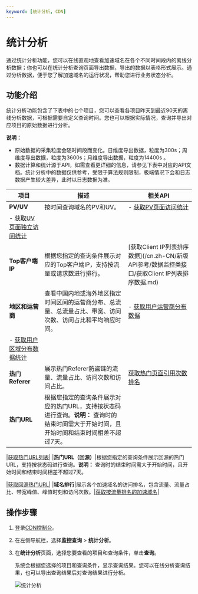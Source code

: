```yaml
---
keyword: [统计分析, CDN]
---
```


# 统计分析

通过统计分析功能，您可以在线直观地查看加速域名在各个不同时间段内的离线分析数据；你也可以在统计分析查询页面导出数据，导出的数据以表格形式展示。通过分析数据，便于您了解加速域名的运行状况，帮助您进行业务状态分析。

## 功能介绍

统计分析功能包含了下表中的七个项目，您可以查看各项目昨天到最近90天的离线分析数据，可根据需要自定义查询时间。您也可以根据实际情况，查询并导出对应项目的原始数据进行分析。

**说明：**

-   原始数据的采集粒度会随时间段而变化。日维度导出数据，粒度为300s；周维度导出数据，粒度为3600s；月维度导出数据，粒度为14400s 。
-   数据计算和统计源于API，如需查看更详细的信息，请参见下表中对应的API文档。统计分析中的数据仅供参考，受限于算法规则限制，极端情况下会和日志数据产生较大差异，此时以日志数据为准。

|项目|描述|相关API|
|--|--|-----|
|**PV/UV**|按时间查询域名的PV和UV。|-   [获取PV页面访问统计](/cn.zh-CN/新版API参考/数据监控类接口/获取PV页面访问统计.md)
-   [获取UV页面独立访问统计](/cn.zh-CN/新版API参考/数据监控类接口/获取UV页面独立访问统计.md) |
|**Top客户端IP**|根据您指定的查询条件展示对应的Top客户端IP，支持按流量或请求数进行排行。|[获取Client IP列表排序数据](/cn.zh-CN/新版API参考/数据监控类接口/获取Client IP列表排序数据.md)|
|**地区和运营商**|查看中国内地或海外地区指定时间区间的运营商分布、总流量、总流量占比、带宽、访问次数、访问占比和平均响应时间。|-   [获取用户运营商分布数据](/cn.zh-CN/新版API参考/数据监控类接口/获取用户运营商分布数据.md)
-   [获取用户区域分布数据统计](/cn.zh-CN/新版API参考/数据监控类接口/获取用户区域分布数据统计.md) |
|**热门Referer**|展示热门Referer防盗链的流量、流量占比、访问次数和访问占比。|[获取热门页面引用次数排名](/cn.zh-CN/新版API参考/数据监控类接口/获取热门页面引用次数排名.md)|
|**热门URL**|根据您指定的查询条件展示对应的热门URL，支持按状态码进行查询。**说明：** 查询时的结束时间需大于开始时间，且开始时间和结束时间相差不超过7天。

|[获取热门URL列表](/cn.zh-CN/新版API参考/数据监控类接口/获取热门URL列表.md)|
|**热门URL（回源）**|根据您指定的查询条件展示回源的热门URL，支持按状态码进行查询。**说明：** 查询时的结束时间需大于开始时间，且开始时间和结束时间相差不超过7天。

|[获取回源热门URL](/cn.zh-CN/新版API参考/数据监控类接口/获取回源热门URL.md)|
|**域名排行**|展示各个加速域名的访问排名，包含流量、流量占比、带宽峰值、峰值时刻和访问次数。|[获取按流量排名的加速域名](/cn.zh-CN/新版API参考/数据监控类接口/获取按流量排名的加速域名.md)|

## 操作步骤

1.  登录[CDN控制台](https://cdn.console.aliyun.com)。

2.  在左侧导航栏，选择**监控查询** \> **统计分析**。

3.  在**统计分析**页面，选择您要查看的项目和查询条件，单击**查询**。

    系统会根据您选择的项目和查询条件，显示查询结果。您可以在线分析查询结果，也可以导出查询结果后对查询结果进行分析。

    ![统计分析](https://static-aliyun-doc.oss-accelerate.aliyuncs.com/assets/img/zh-CN/8463451161/p63175.png)


